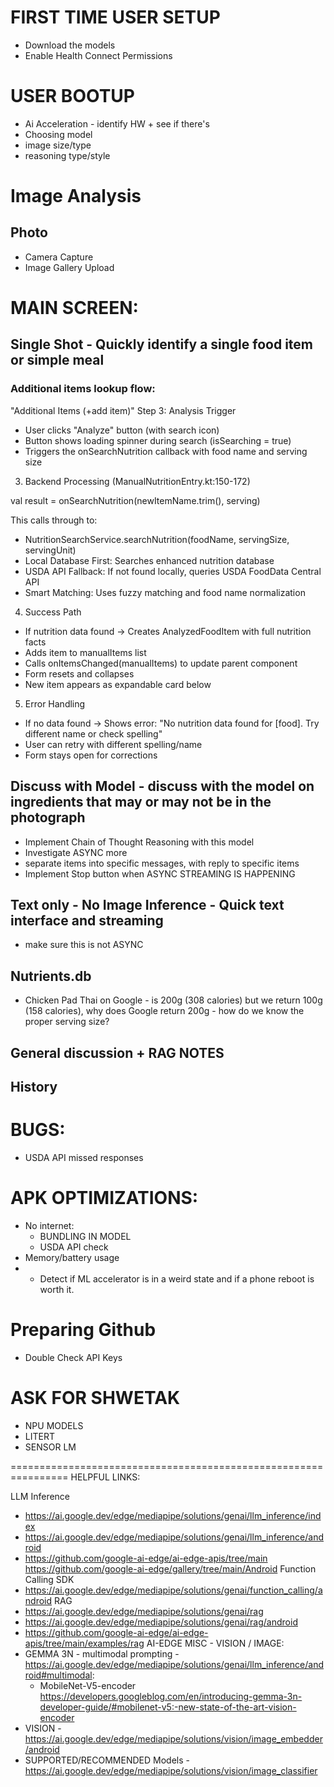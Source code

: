 # FIRST TIME USER SETUP
* Download the models
* Enable Health Connect Permissions

# USER BOOTUP
* Ai Acceleration - identify HW + see if there's
* Choosing model
* image size/type
* reasoning type/style

# Image Analysis

## Photo
* Camera Capture
* Image Gallery Upload

# MAIN SCREEN:

## Single Shot - Quickly identify a single food item or simple meal


### Additional items lookup flow:
"Additional Items (+add item)"
Step 3: Analysis Trigger
- User clicks "Analyze" button (with search icon)
- Button shows loading spinner during search (isSearching = true)
- Triggers the onSearchNutrition callback with food name and serving size

3. Backend Processing (ManualNutritionEntry.kt:150-172)

val result = onSearchNutrition(newItemName.trim(), serving)

This calls through to:
- NutritionSearchService.searchNutrition(foodName, servingSize, servingUnit)
- Local Database First: Searches enhanced nutrition database
- USDA API Fallback: If not found locally, queries USDA FoodData Central API
- Smart Matching: Uses fuzzy matching and food name normalization

4. Success Path

- If nutrition data found → Creates AnalyzedFoodItem with full nutrition facts
- Adds item to manualItems list
- Calls onItemsChanged(manualItems) to update parent component
- Form resets and collapses
- New item appears as expandable card below

5. Error Handling

- If no data found → Shows error: "No nutrition data found for [food]. Try different name or check spelling"
- User can retry with different spelling/name
- Form stays open for corrections


## Discuss with Model - discuss with the model on ingredients that may or may not be in the photograph
* Implement Chain of Thought Reasoning with this model
* Investigate ASYNC more
* separate items into specific messages, with reply to specific items
* Implement Stop button when ASYNC STREAMING IS HAPPENING

## Text only - No Image Inference - Quick text interface and streaming
* make sure this is not ASYNC

## Nutrients.db 
* Chicken Pad Thai on Google - is 200g (308 calories) but we return 100g (158 calories), why does Google return 200g - how do we know the proper serving size?

## General discussion + RAG NOTES

## History



# BUGS:
* USDA API missed responses



# APK OPTIMIZATIONS:
* No internet:
  * BUNDLING IN MODEL
  * USDA API check
* Memory/battery usage
* * Detect if ML accelerator is in a weird state and if a phone reboot is worth it.

# Preparing Github
* Double Check API Keys


# ASK FOR SHWETAK 
* NPU MODELS
* LITERT
* SENSOR LM


================================================================
HELPFUL LINKS:

LLM Inference
* https://ai.google.dev/edge/mediapipe/solutions/genai/llm_inference/index
* https://ai.google.dev/edge/mediapipe/solutions/genai/llm_inference/android
* https://github.com/google-ai-edge/ai-edge-apis/tree/main
  https://github.com/google-ai-edge/gallery/tree/main/Android
  Function Calling SDK
* https://ai.google.dev/edge/mediapipe/solutions/genai/function_calling/android
  RAG
* https://ai.google.dev/edge/mediapipe/solutions/genai/rag
* https://ai.google.dev/edge/mediapipe/solutions/genai/rag/android
* https://github.com/google-ai-edge/ai-edge-apis/tree/main/examples/rag
  AI-EDGE MISC - VISION / IMAGE:
* GEMMA 3N - multimodal prompting - https://ai.google.dev/edge/mediapipe/solutions/genai/llm_inference/android#multimodal:
    * MobileNet-V5-encoder https://developers.googleblog.com/en/introducing-gemma-3n-developer-guide/#mobilenet-v5:-new-state-of-the-art-vision-encoder
* VISION - https://ai.google.dev/edge/mediapipe/solutions/vision/image_embedder/android
* SUPPORTED/RECOMMENDED Models - https://ai.google.dev/edge/mediapipe/solutions/vision/image_classifier
